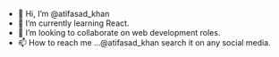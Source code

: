 - 👋 Hi, I’m @atifasad_khan
- 🌱 I’m currently learning React.
- 💞️ I’m looking to collaborate on web development roles.
- 📫 How to reach me ...@atifasad_khan search it on any social media.

<!---
AtifasadKhan/AtifasadKhan is a ✨ special ✨ repository because its `README.md` (this file) appears on your GitHub profile.
You can click the Preview link to take a look at your changes.
--->
